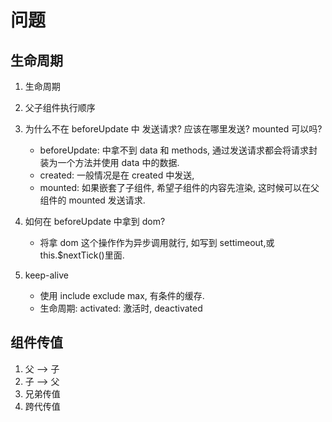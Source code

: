 # 问题

## 生命周期

1. 生命周期
2. 父子组件执行顺序
3. 为什么不在 beforeUpdate 中 发送请求? 应该在哪里发送? mounted 可以吗?
    - beforeUpdate: 中拿不到 data 和 methods, 通过发送请求都会将请求封装为一个方法并使用 data 中的数据.
    - created: 一般情况是在 created 中发送,
    - mounted: 如果嵌套了子组件, 希望子组件的内容先渲染, 这时候可以在父组件的 mounted 发送请求.
4. 如何在 beforeUpdate 中拿到 dom?

    - 将拿 dom 这个操作作为异步调用就行, 如写到 settimeout,或 this.$nextTick()里面.

5. keep-alive
    - 使用 include exclude max, 有条件的缓存.
    - 生命周期: activated: 激活时, deactivated

## 组件传值

1. 父 --> 子
2. 子 --> 父
3. 兄弟传值
4. 跨代传值
